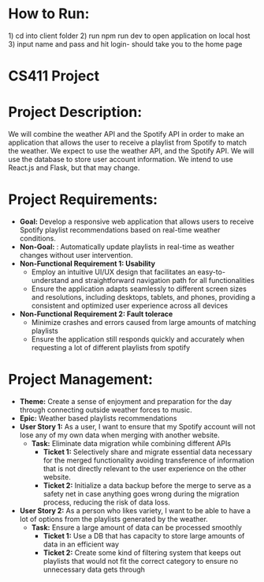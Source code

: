 <h1>How to Run:</h1>
1) cd into client folder
2) run npm run dev to open application on local host
3) input name and pass and hit login- should take you to the home page


# CS411 Project
<h1> Project Description: </h1>
<p1>We will combine the weather API and the Spotify API in order to make an application that allows the user to receive a playlist from Spotify to match the weather. 
  We expect to use the weather API, and the Spotify API. 
  We will use the database to store user account information.
  We intend to use React.js and Flask, but that may change.
</p1>

<h1>Project Requirements:</h1>
<p1>
<ul>
  <li><b>Goal:</b> Develop a responsive web application that allows users to receive Spotify playlist recommendations based on real-time weather conditions.
  </li>
  <li><b>Non-Goal:</b> : Automatically update playlists in real-time as weather changes without user intervention. </li>
  <li><b>Non-Functional Requirement 1: Usability</b>
  <ul> 
    <li> Employ an intuitive UI/UX design that facilitates an easy-to-understand and straightforward navigation path for all functionalities</li>
    <li>Ensure the application adapts seamlessly to different screen sizes and resolutions, including desktops, tablets, and phones, providing a consistent and optimized user experience across all devices</li>
  </ul></li>
  <li><b>Non-Functional Requirement 2: Fault tolerace</b>
    <ul> 
    <li>Minimize crashes and errors caused from large amounts of matching playlists
</li>
    <li>Ensure the application still responds quickly and accurately when requesting a lot of different playlists from spotify</li>
  </ul></li>
</ul></p1>

<h1>Project Management:</h1>
<ul>
<li><b>Theme:</b> Create a sense of enjoyment and preparation for the day through connecting outside weather forces to music.</li>
<li><b>Epic:</b> Weather based playlists recommendations</li>
<li><b>User Story 1:</b> As a user, I want to ensure that my Spotify account will not lose any of my own data when merging with another website.
<ul>
<li><b>Task:</b> Eliminate data migration while combining different APIs
<ul>
<li><b>Ticket 1:</b> Selectively share and migrate essential data necessary for the merged functionality avoiding transference of information that is not directly relevant to the user experience on the other website.</li>
<li><b>Ticket 2:</b> Initialize a data backup before the merge to serve as a safety net in case anything goes wrong during the migration process, reducing the risk of data loss.</li>
</ul>
</li>
</ul>
</li>
<li><b>User Story 2:</b> As a person who likes variety, I want to be able to have a lot of options from the playlists generated by the weather.
<ul>
<li><b>Task:</b> Ensure a large amount of data can be processed smoothly
<ul>
<li><b>Ticket 1:</b> Use a DB that has capacity to store large amounts of data in an efficient way</li>
<li><b>Ticket 2:</b> Create some kind of filtering system that keeps out playlists that would not fit the correct category to ensure no unnecessary data gets through</li>
</ul>
</li></ul>
</li>
